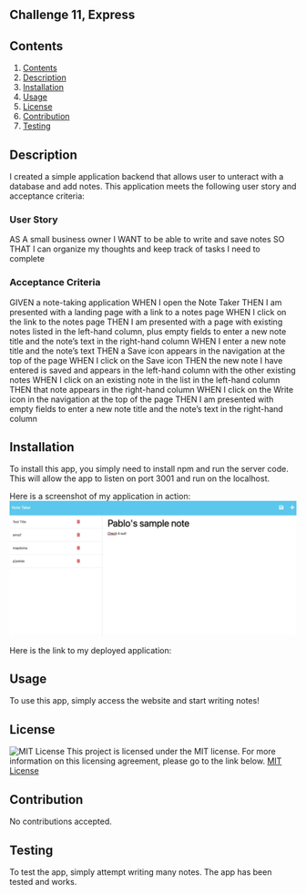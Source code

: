 ## Challenge 11, Express
  
## Contents 
1. [Contents](#Contents) 
2. [Description ](#Description ) 
3. [Installation](#Installation)  
4. [Usage](#Usage) 
5. [License](#License) 
6. [Contribution](#Contribution) 
7. [Testing](#Testing) 

## Description

I created a simple application backend that allows user to unteract with a database and add notes. This application meets the following user story and acceptance criteria: 

### User Story
AS A small business owner
I WANT to be able to write and save notes
SO THAT I can organize my thoughts and keep track of tasks I need to complete

### Acceptance Criteria
GIVEN a note-taking application
WHEN I open the Note Taker
THEN I am presented with a landing page with a link to a notes page
WHEN I click on the link to the notes page
THEN I am presented with a page with existing notes listed in the left-hand column, plus empty fields to enter a new note title and the note’s text in the right-hand column
WHEN I enter a new note title and the note’s text
THEN a Save icon appears in the navigation at the top of the page
WHEN I click on the Save icon
THEN the new note I have entered is saved and appears in the left-hand column with the other existing notes
WHEN I click on an existing note in the list in the left-hand column
THEN that note appears in the right-hand column
WHEN I click on the Write icon in the navigation at the top of the page
THEN I am presented with empty fields to enter a new note title and the note’s text in the right-hand column

## Installation
To install this app, you simply need to install npm and run the server code. This will allow the app to listen on port 3001 and run on the localhost. 

Here is a screenshot of my application in action:
![App demo screenshot](./Screen%20Shot%202023-04-26%20at%209.31.28%20AM.png)

Here is the link to my deployed application:


## Usage
To use this app, simply access the website and start writing notes!

## License
![MIT License](https://img.shields.io/badge/License-MIT-yellow.svg)
This project is licensed under the MIT license. For more information on this licensing agreement, please go to the link below.
[MIT License](https://opensource.org/licenses/MIT) 

## Contribution
No contributions accepted. 

## Testing
To test the app, simply attempt writing many notes. The app has been tested and works. 

